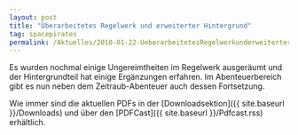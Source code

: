 ```yaml
---
layout: post
title: "Überarbeitetes Regelwerk und erweiterter Hintergrund"
tag: spacepirates
permalink: /Aktuelles/2010-01-22-UeberarbeitetesRegelwerkunderweiterterHintergrund
---
```


Es wurden nochmal einige Ungereimtheiten im Regelwerk ausgeräumt und der Hintergrundteil hat einige Ergänzungen erfahren. Im Abenteuerbereich gibt es nun neben dem Zeitraub-Abenteuer auch dessen Fortsetzung.

Wie immer sind die aktuellen PDFs in der [Downloadsektion]({{ site.baseurl }}/Downloads) und über den [PDFCast]({{ site.baseurl }}/Pdfcast.rss) erhältlich.



